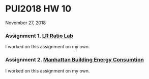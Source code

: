 # PUI2018 HW 10 
November 27, 2018

### Assignment 1. [LR Ratio Lab](https://github.com/zem232/PUI2018_zem232/blob/master/HW10_zem232/HW10_zem232_Part1_LRTest.ipynb) 
I worked on this assignment on my own.


### Assignment 2. [Manhattan Building Energy Consumtion](https://github.com/zem232/PUI2018_zem232/blob/master/HW10_zem232/HW10_zem232_BldgNRG.ipynb)
I worked on this assignment on my own.
